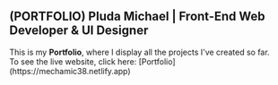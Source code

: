## (PORTFOLIO) Pluda Michael | Front-End Web Developer & UI Designer

<p>
  This is my <strong>Portfolio</strong>, where I display all the projects I've created so far.
  <br/>
  To see the live website, click here: [Portfolio](https://mechamic38.netlify.app)
</p>
